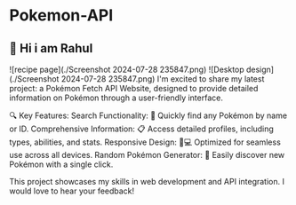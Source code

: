 # Pokemon-API
## 👋 Hi i am Rahul
![recipe page](./Screenshot 2024-07-28 235847.png)
![Desktop design](./Screenshot 2024-07-28 235847.png)
I'm excited to share my latest project: a Pokémon Fetch API Website, designed to provide detailed information on Pokémon through a user-friendly interface.

🔍 Key Features:
Search Functionality:       🔎 Quickly find any Pokémon by name or ID.
Comprehensive Information:  📋 Access detailed profiles, including types, abilities, and stats.
Responsive Design:          📱💻 Optimized for seamless use across all devices.
Random Pokémon Generator:   🎲 Easily discover new Pokémon with a single click.

This project showcases my skills in web development and API integration. I would love to hear your feedback!
